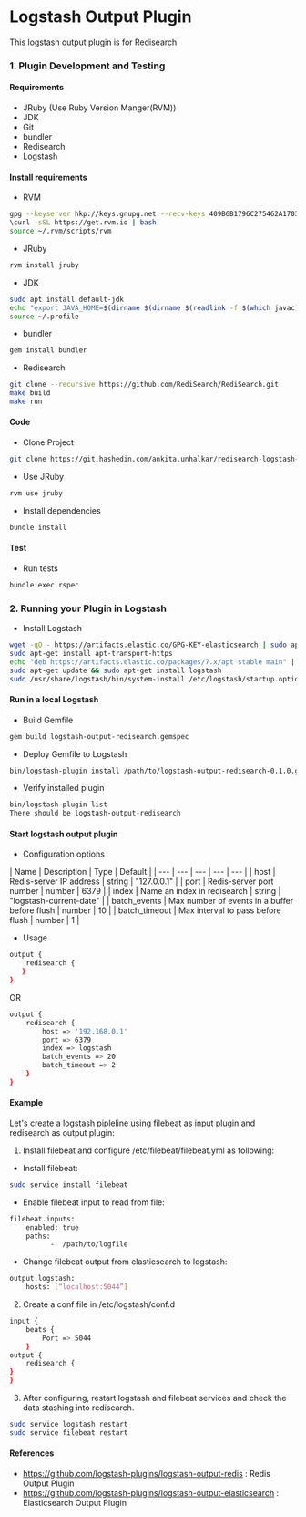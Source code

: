 # Logstash Output Plugin

This logstash output plugin is for Redisearch

### 1. Plugin Development and Testing

#### Requirements
* JRuby (Use Ruby Version Manger(RVM))
* JDK
* Git
* bundler
* Redisearch
* Logstash

#### Install requirements
* RVM
```bash
gpg --keyserver hkp://keys.gnupg.net --recv-keys 409B6B1796C275462A1703113804BB82D39DC0E3
\curl -sSL https://get.rvm.io | bash
source ~/.rvm/scripts/rvm
```
* JRuby
```bash
rvm install jruby
```

* JDK
```bash
sudo apt install default-jdk
echo "export JAVA_HOME=$(dirname $(dirname $(readlink -f $(which javac) )))" >> ~/.profile
source ~/.profile
```

* bundler
```bash
gem install bundler
```

* Redisearch
```bash
git clone --recursive https://github.com/RediSearch/RediSearch.git
make build
make run
```

#### Code

- Clone Project
```bash
git clone https://git.hashedin.com/ankita.unhalkar/redisearch-logstash-output-plugin.git 
``` 
- Use JRuby
```bash
rvm use jruby
```

- Install dependencies
```bash
bundle install
```

#### Test

- Run tests

```bash
bundle exec rspec
```

### 2. Running your Plugin in Logstash

* Install Logstash
```bash
wget -qO - https://artifacts.elastic.co/GPG-KEY-elasticsearch | sudo apt-key add -
sudo apt-get install apt-transport-https
echo "deb https://artifacts.elastic.co/packages/7.x/apt stable main" | sudo tee -a /etc/apt/sources.list.d/elastic-7.x.list
sudo apt-get update && sudo apt-get install logstash
sudo /usr/share/logstash/bin/system-install /etc/logstash/startup.options systemd
```

#### Run in a local Logstash

- Build Gemfile

```bash
gem build logstash-output-redisearch.gemspec
```

- Deploy Gemfile to Logstash

```bash
bin/logstash-plugin install /path/to/logstash-output-redisearch-0.1.0.gem
```

- Verify installed plugin
```bash
bin/logstash-plugin list
There should be logstash-output-redisearch
```
#### Start logstash output plugin

- Configuration options

| Name | Description | Type | Default | 
| --- | --- | --- | --- | --- |
| host | Redis-server IP address | string | "127.0.0.1" | 
| port | Redis-server port number | number | 6379 |
| index | Name an index in redisearch | string | "logstash-current-date" |
| batch_events | Max number of events in a buffer before flush | number | 10 |
| batch_timeout | Max interval to pass before flush | number | 1 |
* Usage
```bash
output {
    redisearch {
   }
}
```
OR

```bash
output {
    redisearch {
        host => '192.168.0.1'
        port => 6379
        index => logstash
        batch_events => 20
        batch_timeout => 2
    }
}
```

#### Example

Let's create a logstash pipleline using filebeat as input plugin and redisearch as output plugin:
1. Install filebeat and configure /etc/filebeat/filebeat.yml as following:
- Install filebeat:
```bash
sudo service install filebeat 
```
- Enable filebeat input to read from file:
```bash
filebeat.inputs:
	enabled: true
	paths:
          -  /path/to/logfile
```

- Change filebeat output from elasticsearch to logstash:
```bash
output.logstash:
	hosts: [“localhost:5044”]
```

2. Create a conf file in /etc/logstash/conf.d
```bash
input {
	beats {
		Port => 5044
	}
output {
	redisearch {
}
}
```

3. After configuring, restart logstash and filebeat services and check the data stashing into redisearch.
```bash 
sudo service logstash restart
sudo service filebeat restart
```

#### References

* https://github.com/logstash-plugins/logstash-output-redis : Redis Output Plugin
* https://github.com/logstash-plugins/logstash-output-elasticsearch : Elasticsearch Output Plugin